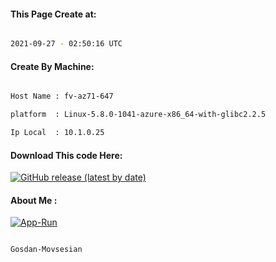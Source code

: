 
   
#### This Page Create at:

```bash

2021-09-27 - 02:50:16 UTC

```

#### Create By Machine:

```bash

Host Name : fv-az71-647

platform  : Linux-5.8.0-1041-azure-x86_64-with-glibc2.2.5

Ip Local  : 10.1.0.25

```
#### Download This code Here:

[![GitHub release (latest by date)](https://img.shields.io/github/v/release/Gosdan-Movsesian/Gosdan?style=for-the-badge&label=Download)](https://github.com/Gosdan-Movsesian/Gosdan/releases) 

</p> 

#### About Me :

[![App-Run](https://github.com/Gosdan-Movsesian/Gosdan/actions/workflows/App-Run.yml/badge.svg)](https://github.com/Gosdan-Movsesian/Gosdan/actions/workflows/App-Run.yml)

```bash

Gosdan-Movsesian

```

